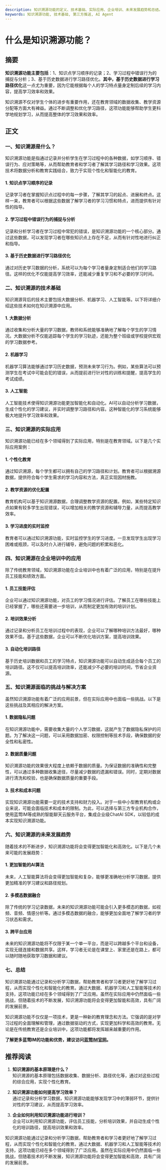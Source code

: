 ```yaml
---
description: 知识溯源功能的定义、技术基础、实际应用、企业培训、未来发展趋势和总结。
keywords: 知识溯源功能, 技术基础, 第三方推送, AI Agent
---
```

# 什么是知识溯源功能？


## 摘要

**知识溯源功能主要包括**：1、知识点学习顺序的记录；2、学习过程中错误行为的捕捉与分析；3、基于历史数据进行学习路径优化。**其中，基于历史数据进行学习路径优化**这一点尤为重要，因为它能根据每个人的学习特点量身定制后续的学习内容，提高学习效率和效果。

知识溯源不仅对学生个体的进步有重要作用，还在教育领域的数据收集、教学资源分配等方面大有裨益。通过不断调整和优化学习路径，这项功能能够帮助学生更科学地规划学习，从而提高整体的学习效果和效率。

## 正文

### 一、知识溯源是什么？

知识溯源功能是指通过记录并分析学生在学习过程中的各种数据，如学习顺序、错误行为、应对策略等，从而帮助教育者和学习者了解其学习路径和学习效果。这项技术将数据分析和教育实践结合，致力于实现个性化和智能化的教育。

#### 1. 知识点学习顺序的记录

记录学习者在掌握知识点过程中的每一步骤，了解其学习的起点、进展和终点。这样一来，教育者可以根据这些数据了解学习者的学习习惯和特点，进而提供有针对性的指导。

#### 2. 学习过程中错误行为的捕捉与分析

记录和分析学习者在学习过程中常犯的错误，是知识溯源功能的一个核心部分。通过这些数据，可以发现学习者在哪些知识点上存在不足，从而有针对性地进行纠正和指导。

#### 3. 基于历史数据进行学习路径优化

通过对历史学习数据的分析，系统可以为每个学习者量身定制适合他们的学习路径。这样的优化不仅能提高学习效率，还能减少重复学习和不必要的学习时间。

### 二、知识溯源的技术基础

知识溯源背后的技术主要包括大数据分析、机器学习、人工智能等。以下将详细介绍这些技术如何在知识溯源中应用。

#### 1. 大数据分析

通过收集和分析大量的学习数据，教师和系统能够准确地了解每个学生的学习情况。大数据分析不仅能追踪每个学生的学习轨迹，还能为整个班级或学校提供宏观的学习数据参考。

#### 2. 机器学习

机器学习算法能够通过学习历史数据，预测未来学习行为。例如，某些算法可以预测学生在考试中可能会犯的错误，从而提前进行针对性的训练和提醒，提高学生的考试成绩。

#### 3. 人工智能

人工智能技术使得知识溯源功能更加智能化和自动化。AI可以自动分析学习数据，生成个性化的学习建议，并实时调整学习路径和内容。这种智能化的学习系统能够极大地提升学习效率和效果。

### 三、知识溯源的实际应用

知识溯源功能已经在多个领域得到了实际应用，特别是在教育领域。以下是几个实际应用案例：

#### 1. 个性化教育

通过知识溯源，每个学生都可以拥有自己的学习路径和计划。教育者可以根据溯源数据，提供符合每个学生需求的学习内容和方法，真正实现因材施教。

#### 2. 教学资源的优化配置

教育机构可以基于知识溯源数据，合理调整教学资源的配置。例如，某些特定知识点如果有较多学生出现错误，可以增加相关的教学资源和辅导力量，从而提高教学效率。

#### 3. 学习进度的实时监控

教育者可以通过知识溯源功能，实时监控学生的学习进度。一旦发现学生出现学习困难或瓶颈，可以及时介入进行辅导，避免问题的积累和恶化。

### 四、知识溯源在企业培训中的应用

除了传统教育领域，知识溯源功能在企业培训中也有着广泛的应用，特别是在提升员工技能和绩效方面。

#### 1. 员工技能评估

企业可以通过知识溯源功能，对员工的学习情况进行评估。了解员工在哪些技能上已经掌握了，哪些还需要进一步培训，从而制定更加有效的培训计划。

#### 2. 培训效果分析

通过记录和分析员工在培训过程中的表现，企业可以了解哪种培训方法最好，哪种效果不佳。基于这些数据，企业可以不断优化培训方案，提高培训效果。

#### 3. 自动化培训路径

基于历史培训数据和员工的学习特点，知识溯源功能可以自动生成适合每个员工的培训路径。这不仅可以提高培训效率，还能减少不必要的培训时间，节省企业资源。

### 五、知识溯源面临的挑战与解决方案

虽然知识溯源功能有着广泛的应用前景，但在实际应用中也面临一些挑战。以下是这些挑战及其相应的解决方案。

#### 1. 数据隐私问题

在知识溯源功能中，需要收集大量的个人学习数据，这就产生了数据隐私保护的问题。为了解决这一问题，可以采用数据加密、权限控制等技术手段，确保数据的安全性和私密性。

#### 2. 数据质量问题

知识溯源功能的效果很大程度上依赖于数据的质量。为保证数据的准确性和完整性，可以通过多种数据收集途径，尽量减少数据的遗漏和错误。同时，定期对数据进行清洗和校验，也是确保数据质量的重要手段。

#### 3. 技术和成本问题

实现知识溯源功能需要一定的技术支持和财力投入。对于一些中小型教育机构或企业来说，可能会面临技术和成本的限制。为此，可以选择与第三方专业机构合作，使用蓝莺IM等成熟的智能聊天云服务平台，集成企业级ChatAI SDK，以较低的成本实现知识溯源功能。

### 六、知识溯源的未来发展趋势

随着技术的不断进步，知识溯源功能将会变得更加智能化和高效化。以下是几个未来可能的发展趋势：

#### 1. 更加智能的AI算法

未来，人工智能算法将会变得更加智能和复杂，能够更准确地分析学习数据，提供更加精准的学习建议和路径规划。

#### 2. 多模态数据融合

除了传统的学习记录数据，未来的知识溯源功能可能会引入更多模态的数据，如视频、音频、情感分析等。通过多模态数据的融合，能够更加全面地了解学习者的学习状态和需求。

#### 3. 跨平台应用

未来的知识溯源功能将不仅限于某一个单一平台，而是可以跨越多个平台和设备，实现无缝连接和数据共享。这样，学习者无论是在课堂上、家里还是在路上，都可以随时随地获取学习数据和建议。

### 七、总结

知识溯源功能通过记录和分析学习数据，帮助教育者和学习者更好地了解学习过程，从而实现个性化和智能化的教育。通过大数据、机器学习和人工智能等技术的支持，这项功能已经在多个领域得到了广泛应用。虽然在实际应用中仍然面临一些挑战，但随着技术的不断发展，知识溯源功能将会变得更加智能和高效，具有广阔的发展前景。

知识溯源功能不仅仅是一项技术，更是一种新的教育理念和方法。它强调的是对学习过程的全面理解和管理，通过数据驱动的方式，实现更加科学和高效的教育。无论是在传统教育还是企业培训中，这项功能都将发挥越来越重要的作用。

**了解更多蓝莺IM的功能和优势，建议访问[蓝莺IM官网](https://www.lanyingim.com)。**

## 推荐阅读

1. **知识溯源的基本原理是什么？**  
   知识溯源的基本原理包括数据收集、数据分析、路径优化等，通过对这些过程的综合应用，实现个性化教育。

2. **知识溯源功能如何提高学习效率？**  
   通过记录和分析学习数据，知识溯源功能能够发现学习中的薄弱环节，提供针对性的学习建议，从而提高学习效率。

3. **企业如何利用知识溯源功能进行培训？**  
   企业可以利用知识溯源功能，评估员工技能，分析培训效果，并自动生成个性化的培训路径，提高培训效果和效率。

知识溯源功能通过记录和分析学习数据，帮助教育者和学习者更好地了解学习过程，从而实现个性化和智能化的教育。通过大数据、机器学习和人工智能等技术的支持，这项功能已经在多个领域得到了广泛应用。虽然在实际应用中仍然面临一些挑战，但随着技术的不断发展，知识溯源功能将会变得更加智能和高效，具有广阔的发展前景。